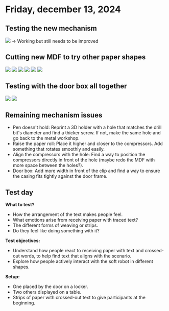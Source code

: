 # Friday, december 13, 2024

## Testing the new mechanism
![](images/IMG_9709.jpeg)
-> Working but still needs to be improved

## Cutting new MDF to try other paper shapes
![](images/IMG_9703.jpeg)
![](images/IMG_9701.jpeg)
![](images/IMG_9704.jpeg)
![](images/IMG_9706.jpeg)
![](images/IMG_9712.jpeg)
![](images/IMG_9714.jpeg)

## Testing with the door box all together
![](images/IMG_9715.jpeg)
![](images/IMG_9716.jpeg)

## Remaining mechanism issues

- Pen doesn't hold: Reprint a 3D holder with a hole that matches the drill bit's diameter and find a thicker screw. If not, make the same hole and go back to the metal workshop.
- Raise the paper roll: Place it higher and closer to the compressors. Add something that rotates smoothly and easily.
- Align the compressors with the hole: Find a way to position the compressors directly in front of the hole (maybe redo the MDF with more space between the holes?).
- Door box: Add more width in front of the clip and find a way to ensure the casing fits tightly against the door frame.

## Test day
**What to test?**  
- How the arrangement of the text makes people feel.  
- What emotions arise from receiving paper with traced text?  
- The different forms of weaving or strips.  
- Do they feel like doing something with it?  

**Test objectives:**  
- Understand how people react to receiving paper with text and crossed-out words, to help find text that aligns with the scenario.  
- Explore how people actively interact with the soft robot in different shapes.  

**Setup:**  
- One placed by the door on a locker.  
- Two others displayed on a table.  
- Strips of paper with crossed-out text to give participants at the beginning.  